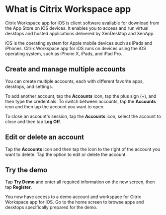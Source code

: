 # What is Citrix Workspace app

Citrix Workspace app for iOS is client software available for download from the App Store on iOS devices. It enables you to access and run virtual desktops and hosted applications delivered by XenDesktop and XenApp.

iOS is the operating system for Apple mobile devices such as iPads and iPhones. Citrix Workspace app for iOS runs on devices using the iOS operating system, such as iPhone X, iPads, and iPad Pro.

## Create and manage multiple accounts

You can create multiple accounts, each with different favorite apps, desktops, and settings.

To add another account, tap the **Accounts** icon, tap the plus sign (+), and then type the credentials. To switch between accounts, tap the **Accounts** icon and then tap the account you want to open.

To close an account's session, tap the **Accounts** icon, select the account to close and then tap **Log Off**.

## Edit or delete an account

Tap the **Accounts** icon and then tap the icon to the right of the account you want to delete. Tap the option to edit or delete the account.

## Try the demo

Tap **Try Demo** and enter all required information on the new screen, then tap **Register**.

You now have access to a demo account and workspace for Citrix Workspace app for iOS. Go to the home screen to browse apps and desktops specifically prepared for the demo.
